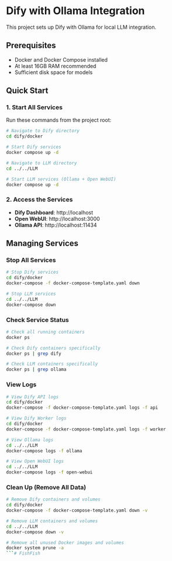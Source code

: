 # Dify with Ollama Integration

This project sets up Dify with Ollama for local LLM integration.

## Prerequisites

- Docker and Docker Compose installed
- At least 16GB RAM recommended
- Sufficient disk space for models

## Quick Start

### 1. Start All Services

Run these commands from the project root:

```bash
# Navigate to Dify directory
cd dify/docker

# Start Dify services
docker compose up -d

# Navigate to LLM directory
cd ../../LLM

# Start LLM services (Ollama + Open WebUI)
docker compose up -d
```

### 2. Access the Services

- **Dify Dashboard**: http://localhost
- **Open WebUI**: http://localhost:3000
- **Ollama API**: http://localhost:11434

## Managing Services

### Stop All Services

```bash
# Stop Dify services
cd dify/docker
docker-compose -f docker-compose-template.yaml down

# Stop LLM services
cd ../../LLM
docker-compose down
```

### Check Service Status

```bash
# Check all running containers
docker ps

# Check Dify containers specifically
docker ps | grep dify

# Check LLM containers specifically
docker ps | grep ollama
```

### View Logs

```bash
# View Dify API logs
cd dify/docker
docker-compose -f docker-compose-template.yaml logs -f api

# View Dify Worker logs
cd dify/docker
docker-compose -f docker-compose-template.yaml logs -f worker

# View Ollama logs
cd ../../LLM
docker-compose logs -f ollama

# View Open WebUI logs
cd ../../LLM
docker-compose logs -f open-webui
```

### Clean Up (Remove All Data)

```bash
# Remove Dify containers and volumes
cd dify/docker
docker-compose -f docker-compose-template.yaml down -v

# Remove LLM containers and volumes
cd ../../LLM
docker-compose down -v

# Remove all unused Docker images and volumes
docker system prune -a
```# FishFish
